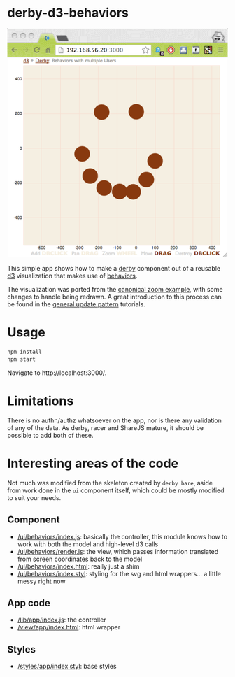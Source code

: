 # derby-d3-behaviors

![Screenshot](/screenshot.png)

This simple app shows how to make a [derby][derby] component out of a reusable
[d3][d3] visualization that makes use of [behaviors][behaviors].

The visualization was ported from the [canonical zoom example](zoom), with
some changes to handle being redrawn. A great introduction to this process can 
be found in the [general update pattern][gup] tutorials.

# Usage
~~~~bash
npm install
npm start
~~~~
Navigate to http://localhost:3000/.

# Limitations
There is no authn/authz whatsoever on the app, nor is there any validation of 
any of the data. As derby, racer and ShareJS mature, it should be possible to add both of these.

# Interesting areas of the code
Not much was modified from the skeleton created by ```derby bare```, aside from 
work done in the `ui` component itself, which could be mostly modified to suit 
your needs.

## Component
- [/ui/behaviors/index.js](/ui/behaviors/index.js): basically the controller, this module knows how to work with both the model and high-level d3 calls
- [/ui/behaviors/render.js](/ui/behaviors/render.js): the view, which passes information translated from screen coordinates back to the model
- [/ui/behaviors/index.html](/ui/behaviors/index.html): really just a shim
- [/ui/behaviors/index.styl](/ui/behaviors/index.styl): styling for the svg and html wrappers... a little messy right now

## App code
- [/lib/app/index.js](/lib/app/index.js): the controller
- [/view/app/index.html](/view/app/index.html): html wrapper

## Styles
- [/styles/app/index.styl](/styles/app/index.styl): base styles

[zoom]: http://bl.ocks.org/mbostock/3892919
[d3]: http://d3js.com
[derby]: http://derbyjs.com
[behaviors]: https://github.com/mbostock/d3/wiki/Behaviors
[gup]: http://bl.ocks.org/mbostock/3808221